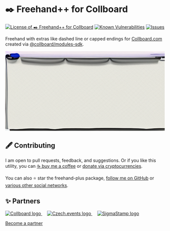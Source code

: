 # ✒️ Freehand++ for Collboard

<!--Badges-->
<!--⚠️WARNING: This section was generated by https://github.com/hejny/batch-project-editor/blob/main/src/workflows/800-badges/badges.ts so every manual change will be overwritten.-->


[![License of ✒️ Freehand++ for Collboard](https://img.shields.io/github/license/hejny/freehand-plus.svg?style=flat)](https://github.com/hejny/freehand-plus/blob/main/LICENSE)
[![Known Vulnerabilities](https://snyk.io/test/github/hejny/freehand-plus/badge.svg)](https://snyk.io/test/github/hejny/freehand-plus)
[![Issues](https://img.shields.io/github/issues/hejny/freehand-plus.svg?style=flat)](https://github.com/hejny/freehand-plus/issues)
<!--[![lint](https://github.com/hejny/freehand-plus/actions/workflows/lint.yml/badge.svg)](https://github.com/hejny/freehand-plus/actions/workflows/lint.yml)-->
<!--[![test](https://github.com/hejny/freehand-plus/actions/workflows/test.yml/badge.svg)](https://github.com/hejny/freehand-plus/actions/workflows/test.yml)-->

<!--/Badges-->

Freehand with extras like dashed line or capped endings for [Collboard.com](https://collboard.com/) created via [@collboard/modules-sdk](https://www.npmjs.com/package/@collboard/modules-sdk).






<!--Wallpaper-->
<!--⚠️WARNING: This section was generated by https://github.com/hejny/batch-project-editor/blob/main/src//workflows/315-ai-generated-wallpaper/4-aiGeneratedWallpaperUseInReadme.ts so every manual change will be overwritten.-->
![Wallpaper of ✒️ Freehand++ for Collboard](assets/ai/wallpaper/gallery/0df9ec06-ddb7-4d26-b9e9-4ca1f97b86c1-0_0.png)
<!--/Wallpaper-->

<!--Contributing-->
<!--⚠️WARNING: This section was generated by https://github.com/hejny/batch-project-editor/blob/main/src/workflows/810-contributing/contributing.ts so every manual change will be overwritten.-->

## 🖋️ Contributing

I am open to pull requests, feedback, and suggestions. Or if you like this utility, you can [☕ buy me a coffee](https://www.buymeacoffee.com/hejny) or [donate via cryptocurrencies](https://github.com/hejny/hejny/blob/main/documents/crypto.md).

You can also ⭐ star the freehand-plus package, [follow me on GitHub](https://github.com/hejny) or [various other social networks](https://www.pavolhejny.com/contact/).

<!--/Contributing-->


<!--Partners-->
<!--⚠️WARNING: This section was generated by https://github.com/hejny/batch-project-editor/blob/main/src/workflows/820-partners/partners.ts so every manual change will be overwritten.-->

## ✨ Partners


<a href="https://collboard.com/">
<img src="https://collboard.fra1.cdn.digitaloceanspaces.com/assets/18.12.1/logo-small.png" alt="Collboard logo" width="50"  />
</a>
&nbsp;&nbsp;&nbsp;
<a href="https://czech.events/">
<img src="https://czech.events/design/logos/czech.events.transparent-logo.png" alt="Czech.events logo" width="50"  />
</a>
&nbsp;&nbsp;&nbsp;
<a href="https://sigmastamp.ml/">
<img src="https://www.sigmastamp.ml/sigmastamp-logo.white.svg" alt="SigmaStamp logo" width="50"  />
</a>


[Become a partner](https://www.pavolhejny.com/contact/)

<!--/Partners-->
